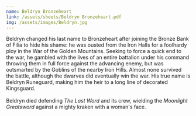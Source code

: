 ```yaml
---
name: Beldryn Bronzeheart
link: /assets/sheets/Beldryn Bronzeheart.pdf
img: /assets/images/Beldryn.jpg
--- 
```

Beldryn changed his last name to Bronzeheart after joining the Bronze Bank of Filia to hide his shame: he was ousted from the Iron Halls for a foolhardy ploy in the War of the Golden Mountains. Seeking to force a quick end to the war, he gambled with the lives of an entire battalion under his command throwing them in full force against the advancing enemy, but was outsmarted by the Goblins of the nearby Iron Hills. Almost none survived the battle, although the dwarves did eventually win the war. His true name is Beldryn Runeguard, making him the heir to a long line of decorated Kingsguard.<br><br>Beldryn died defending *The Last Word* and its crew, wielding the *Moonlight Greatsword* against a mighty kraken with a woman's face. 